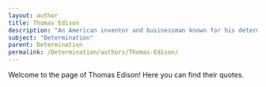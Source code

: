 ```yaml
---
layout: author
title: Thomas Edison
description: "An American inventor and businessman known for his determination and prolific contributions to technology, famously stating, 'Genius is one percent inspiration and ninety-nine percent perspiration'."
subject: "Determination"
parent: Determination
permalink: /Determination/authors/Thomas-Edison/
---
```


Welcome to the page of Thomas Edison! Here you can find their quotes.
